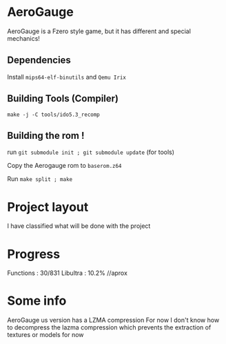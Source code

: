 # AeroGauge
AeroGauge is a Fzero style game, but it has different and special mechanics!

## Dependencies

Install ``mips64-elf-binutils`` and ``Qemu Irix``

## Building Tools (Compiler)
 ``make -j -C tools/ido5.3_recomp``

## Building the rom !
run ``git submodule init ; git submodule update`` (for tools)

Copy the Aerogauge rom to ``baserom.z64``

Run ``make split ; make``

# Project layout 

I have classified what will be done with the project

# Progress
Functions : 30/831
Libultra : 10.2% //aprox

# Some info

AeroGauge us version has a LZMA compression
For now I don't know how to decompress the lazma compression which prevents the extraction of textures or models for now
